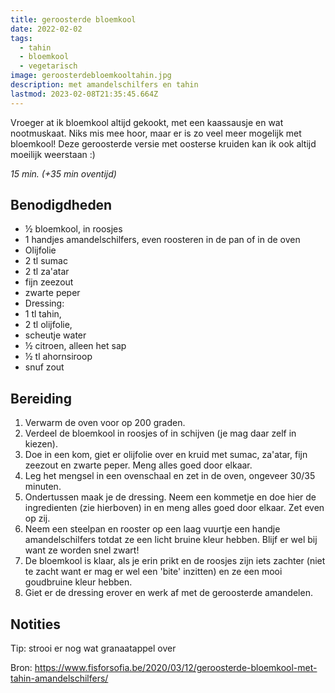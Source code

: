 ```yaml
---
title: geroosterde bloemkool
date: 2022-02-02
tags:
  - tahin
  - bloemkool
  - vegetarisch
image: geroosterdebloemkooltahin.jpg
description: met amandelschilfers en tahin
lastmod: 2023-02-08T21:35:45.664Z
---
```

Vroeger at ik bloemkool altijd gekookt, met een kaassausje en wat nootmuskaat. Niks mis mee hoor, maar er is zo veel meer mogelijk met bloemkool! Deze geroosterde versie met oosterse kruiden kan ik ook altijd moeilijk weerstaan :)  

_15 min. (+35 min oventijd)_

## Benodigdheden

-   ½  bloemkool, in roosjes 
-   1  handjes amandelschilfers, even roosteren in de pan of in de oven 
-   Olijfolie 
-   2  tl sumac 
-   2  tl za'atar 
-   fijn zeezout 
-   zwarte peper 
-   Dressing:
-   1  tl tahin, 
-   2  tl olijfolie, 
-   scheutje water 
-   ½  citroen, alleen het sap 
-   ½  tl ahornsiroop 
-   snuf zout 

## Bereiding

1.  Verwarm de oven voor op 200 graden. 
2.  Verdeel de bloemkool in roosjes of in schijven (je mag daar zelf in kiezen). 
3.  Doe in een kom, giet er olijfolie over en kruid met sumac, za'atar, fijn zeezout en zwarte peper. Meng alles goed door elkaar. 
4.  Leg het mengsel in een ovenschaal en zet in de oven, ongeveer 30/35 minuten. 
5.  Ondertussen maak je de dressing. Neem een kommetje en doe hier de ingredienten (zie hierboven) in en meng alles goed door elkaar. Zet even op zij. 
6.  Neem een steelpan en rooster op een laag vuurtje een handje amandelschilfers totdat ze een licht bruine kleur hebben. Blijf er wel bij want ze worden snel zwart! 
7.  De bloemkool is klaar, als je erin prikt en de roosjes zijn iets zachter (niet te zacht want er mag er wel een 'bite' inzitten) en ze een mooi goudbruine kleur hebben. 
8.  Giet er de dressing erover en werk af met de geroosterde amandelen. 

## Notities
Tip: strooi er nog wat granaatappel over

Bron: <https://www.fisforsofia.be/2020/03/12/geroosterde-bloemkool-met-tahin-amandelschilfers/>
